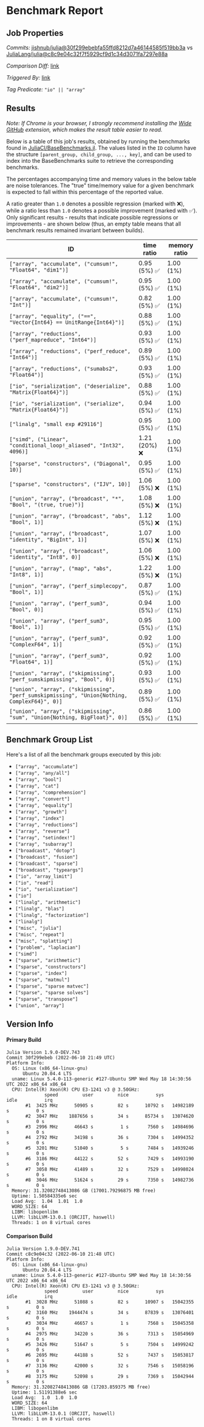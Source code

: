 # Benchmark Report

## Job Properties

*Commits:* [jishnub/julia@30f299ebebfa55ffd8212d7a46144585f519bb3a](https://github.com/jishnub/julia/commit/30f299ebebfa55ffd8212d7a46144585f519bb3a) vs [JuliaLang/julia@c8c9e04c32f7f5929cf9d1c34d3071fa7297e88a](https://github.com/JuliaLang/julia/commit/c8c9e04c32f7f5929cf9d1c34d3071fa7297e88a)

*Comparison Diff:* [link](https://github.com/JuliaLang/julia/compare/c8c9e04c32f7f5929cf9d1c34d3071fa7297e88a..jishnub/julia:30f299ebebfa55ffd8212d7a46144585f519bb3a)

*Triggered By:* [link](https://github.com/JuliaLang/julia/pull/45620#issuecomment-1152782190)

*Tag Predicate:* `"io" || "array"`

## Results

*Note: If Chrome is your browser, I strongly recommend installing the [Wide GitHub](https://chrome.google.com/webstore/detail/wide-github/kaalofacklcidaampbokdplbklpeldpj?hl=en)
extension, which makes the result table easier to read.*

Below is a table of this job's results, obtained by running the benchmarks found in
[JuliaCI/BaseBenchmarks.jl](https://github.com/JuliaCI/BaseBenchmarks.jl). The values
listed in the `ID` column have the structure `[parent_group, child_group, ..., key]`,
and can be used to index into the BaseBenchmarks suite to retrieve the corresponding
benchmarks.

The percentages accompanying time and memory values in the below table are noise tolerances. The "true"
time/memory value for a given benchmark is expected to fall within this percentage of the reported value.

A ratio greater than `1.0` denotes a possible regression (marked with :x:), while a ratio less
than `1.0` denotes a possible improvement (marked with :white_check_mark:). Only significant results - results
that indicate possible regressions or improvements - are shown below (thus, an empty table means that all
benchmark results remained invariant between builds).

| ID | time ratio | memory ratio |
|----|------------|--------------|
| `["array", "accumulate", ("cumsum!", "Float64", "dim1")]` | 0.95 (5%) :white_check_mark: | 1.00 (1%)  |
| `["array", "accumulate", ("cumsum!", "Float64", "dim2")]` | 0.95 (5%) :white_check_mark: | 1.00 (1%)  |
| `["array", "accumulate", ("cumsum!", "Int")]` | 0.82 (5%) :white_check_mark: | 1.00 (1%)  |
| `["array", "equality", ("==", "Vector{Int64} == UnitRange{Int64}")]` | 0.88 (5%) :white_check_mark: | 1.00 (1%)  |
| `["array", "reductions", ("perf_mapreduce", "Int64")]` | 0.93 (5%) :white_check_mark: | 1.00 (1%)  |
| `["array", "reductions", ("perf_reduce", "Int64")]` | 0.89 (5%) :white_check_mark: | 1.00 (1%)  |
| `["array", "reductions", ("sumabs2", "Float64")]` | 0.93 (5%) :white_check_mark: | 1.00 (1%)  |
| `["io", "serialization", ("deserialize", "Matrix{Float64}")]` | 0.88 (5%) :white_check_mark: | 1.00 (1%)  |
| `["io", "serialization", ("serialize", "Matrix{Float64}")]` | 0.94 (5%) :white_check_mark: | 1.00 (1%)  |
| `["linalg", "small exp #29116"]` | 0.95 (5%) :white_check_mark: | 1.00 (1%)  |
| `["simd", ("Linear", "conditional_loop!_aliased", "Int32", 4096)]` | 1.21 (20%) :x: | 1.00 (1%)  |
| `["sparse", "constructors", ("Diagonal", 10)]` | 0.95 (5%) :white_check_mark: | 1.00 (1%)  |
| `["sparse", "constructors", ("IJV", 10)]` | 1.06 (5%) :x: | 1.00 (1%)  |
| `["union", "array", ("broadcast", "*", "Bool", "(true, true)")]` | 1.08 (5%) :x: | 1.00 (1%)  |
| `["union", "array", ("broadcast", "abs", "Bool", 1)]` | 1.12 (5%) :x: | 1.00 (1%)  |
| `["union", "array", ("broadcast", "identity", "BigInt", 1)]` | 1.07 (5%) :x: | 1.00 (1%)  |
| `["union", "array", ("broadcast", "identity", "Int8", 0)]` | 1.06 (5%) :x: | 1.00 (1%)  |
| `["union", "array", ("map", "abs", "Int8", 1)]` | 1.22 (5%) :x: | 1.00 (1%)  |
| `["union", "array", ("perf_simplecopy", "Bool", 1)]` | 0.87 (5%) :white_check_mark: | 1.00 (1%)  |
| `["union", "array", ("perf_sum3", "Bool", 0)]` | 0.94 (5%) :white_check_mark: | 1.00 (1%)  |
| `["union", "array", ("perf_sum3", "Bool", 1)]` | 0.95 (5%) :white_check_mark: | 1.00 (1%)  |
| `["union", "array", ("perf_sum3", "ComplexF64", 1)]` | 0.92 (5%) :white_check_mark: | 1.00 (1%)  |
| `["union", "array", ("perf_sum3", "Float64", 1)]` | 0.92 (5%) :white_check_mark: | 1.00 (1%)  |
| `["union", "array", ("skipmissing", "perf_sumskipmissing", "Bool", 0)]` | 0.93 (5%) :white_check_mark: | 1.00 (1%)  |
| `["union", "array", ("skipmissing", "perf_sumskipmissing", "Union{Nothing, ComplexF64}", 0)]` | 0.89 (5%) :white_check_mark: | 1.00 (1%)  |
| `["union", "array", ("skipmissing", "sum", "Union{Nothing, BigFloat}", 0)]` | 0.86 (5%) :white_check_mark: | 1.00 (1%)  |

## Benchmark Group List

Here's a list of all the benchmark groups executed by this job:

- `["array", "accumulate"]`
- `["array", "any/all"]`
- `["array", "bool"]`
- `["array", "cat"]`
- `["array", "comprehension"]`
- `["array", "convert"]`
- `["array", "equality"]`
- `["array", "growth"]`
- `["array", "index"]`
- `["array", "reductions"]`
- `["array", "reverse"]`
- `["array", "setindex!"]`
- `["array", "subarray"]`
- `["broadcast", "dotop"]`
- `["broadcast", "fusion"]`
- `["broadcast", "sparse"]`
- `["broadcast", "typeargs"]`
- `["io", "array_limit"]`
- `["io", "read"]`
- `["io", "serialization"]`
- `["io"]`
- `["linalg", "arithmetic"]`
- `["linalg", "blas"]`
- `["linalg", "factorization"]`
- `["linalg"]`
- `["misc", "julia"]`
- `["misc", "repeat"]`
- `["misc", "splatting"]`
- `["problem", "laplacian"]`
- `["simd"]`
- `["sparse", "arithmetic"]`
- `["sparse", "constructors"]`
- `["sparse", "index"]`
- `["sparse", "matmul"]`
- `["sparse", "sparse matvec"]`
- `["sparse", "sparse solves"]`
- `["sparse", "transpose"]`
- `["union", "array"]`

## Version Info

#### Primary Build

```
Julia Version 1.9.0-DEV.743
Commit 30f299ebeb (2022-06-10 21:49 UTC)
Platform Info:
  OS: Linux (x86_64-linux-gnu)
      Ubuntu 20.04.4 LTS
  uname: Linux 5.4.0-113-generic #127-Ubuntu SMP Wed May 18 14:30:56 UTC 2022 x86_64 x86_64
  CPU: Intel(R) Xeon(R) CPU E3-1241 v3 @ 3.50GHz: 
              speed         user         nice          sys         idle          irq
       #1  3425 MHz      50905 s         82 s      10792 s   14982189 s          0 s
       #2  3047 MHz    1887656 s         34 s      85734 s   13074620 s          0 s
       #3  2996 MHz      46643 s          1 s       7560 s   14984696 s          0 s
       #4  2792 MHz      34198 s         36 s       7304 s   14994352 s          0 s
       #5  3201 MHz      51040 s          5 s       7484 s   14939246 s          0 s
       #6  3186 MHz      44122 s         52 s       7429 s   14993190 s          0 s
       #7  3058 MHz      41489 s         32 s       7529 s   14998024 s          0 s
       #8  3046 MHz      51624 s         29 s       7350 s   14982736 s          0 s
  Memory: 31.32082748413086 GB (17001.79296875 MB free)
  Uptime: 1.50584335e6 sec
  Load Avg:  1.04  1.01  1.0
  WORD_SIZE: 64
  LIBM: libopenlibm
  LLVM: libLLVM-13.0.1 (ORCJIT, haswell)
  Threads: 1 on 8 virtual cores

```

#### Comparison Build

```
Julia Version 1.9.0-DEV.741
Commit c8c9e04c32 (2022-06-10 21:48 UTC)
Platform Info:
  OS: Linux (x86_64-linux-gnu)
      Ubuntu 20.04.4 LTS
  uname: Linux 5.4.0-113-generic #127-Ubuntu SMP Wed May 18 14:30:56 UTC 2022 x86_64 x86_64
  CPU: Intel(R) Xeon(R) CPU E3-1241 v3 @ 3.50GHz: 
              speed         user         nice          sys         idle          irq
       #1  3028 MHz      51088 s         82 s      10907 s   15042355 s          0 s
       #2  3160 MHz    1944474 s         34 s      87839 s   13076401 s          0 s
       #3  3034 MHz      46657 s          1 s       7568 s   15045358 s          0 s
       #4  2975 MHz      34220 s         36 s       7313 s   15054969 s          0 s
       #5  3426 MHz      51647 s          5 s       7504 s   14999242 s          0 s
       #6  2695 MHz      44188 s         52 s       7437 s   15053817 s          0 s
       #7  3136 MHz      42000 s         32 s       7546 s   15058196 s          0 s
       #8  3175 MHz      52098 s         29 s       7369 s   15042944 s          0 s
  Memory: 31.32082748413086 GB (17203.859375 MB free)
  Uptime: 1.51191388e6 sec
  Load Avg:  1.0  1.0  1.0
  WORD_SIZE: 64
  LIBM: libopenlibm
  LLVM: libLLVM-13.0.1 (ORCJIT, haswell)
  Threads: 1 on 8 virtual cores

```
